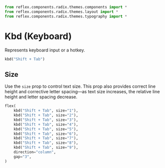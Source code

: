 ```python exec
from reflex.components.radix.themes.components import *
from reflex.components.radix.themes.layout import *
from reflex.components.radix.themes.typography import *
```

# Kbd (Keyboard)

Represents keyboard input or a hotkey.

```python demo
kbd("Shift + Tab")
```

## Size

Use the `size` prop to control text size. This prop also provides correct line height and corrective letter spacing—as text size increases, the relative line height and letter spacing decrease.

```python demo
flex(
    kbd("Shift + Tab", size="1"),
    kbd("Shift + Tab", size="2"),
    kbd("Shift + Tab", size="3"),
    kbd("Shift + Tab", size="4"),
    kbd("Shift + Tab", size="5"),
    kbd("Shift + Tab", size="6"),
    kbd("Shift + Tab", size="7"),
    kbd("Shift + Tab", size="8"),
    kbd("Shift + Tab", size="9"),
    direction="column",
    gap="3",
)
```